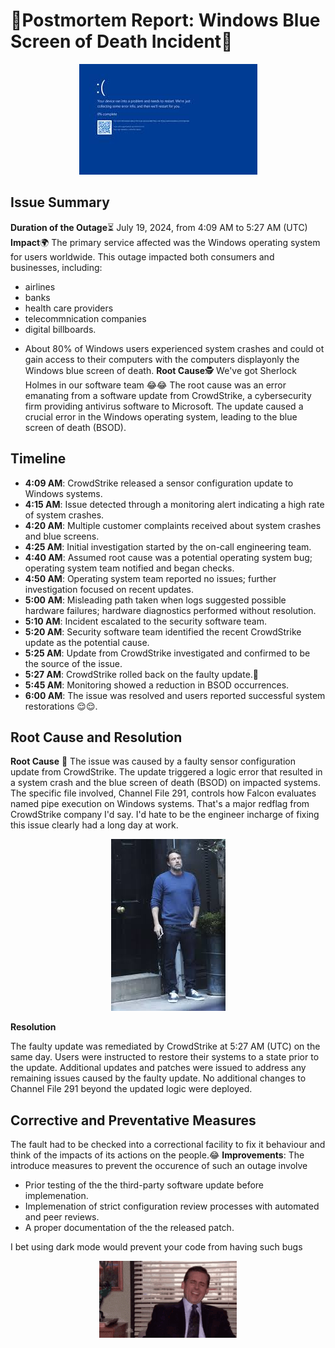 # 🚨Postmortem Report: Windows Blue Screen of Death Incident🚨
<div align="center">
  <img src="images/BSOD.jpeg" alt="BSOD" />
</div>

## Issue Summary
**Duration of the Outage**⏳
July 19, 2024, from 4:09 AM to 5:27 AM (UTC)
**Impact**🌍 
 The primary service affected was the Windows operating system for users worldwide. This outage impacted both consumers and businesses, including:
- airlines 
- banks 
- health care providers 
- telecommnication companies
- digital billboards. 
* About 80% of Windows users experienced system crashes and could ot gain access to their computers with the computers displayonly the Windows blue screen of death.
**Root Cause**🕵️ 
We've got Sherlock Holmes in our software team 😂😂
The root cause was an error emanating from a software update from CrowdStrike, a cybersecurity firm providing antivirus software to Microsoft. The update caused a crucial error in the Windows operating system, leading to the blue screen of death (BSOD).

## Timeline 
- **4:09 AM**: CrowdStrike released a sensor configuration update to Windows systems.
- **4:15 AM**: Issue detected through a monitoring alert indicating a high rate of system crashes.
- **4:20 AM**: Multiple customer complaints received about system crashes and blue screens.
- **4:25 AM**: Initial investigation started by the on-call engineering team.
- **4:40 AM**: Assumed root cause was a potential operating system bug; operating system team notified and began checks.
- **4:50 AM**: Operating system team reported no issues; further investigation focused on recent updates.
- **5:00 AM**: Misleading path taken when logs suggested possible hardware failures; hardware diagnostics performed without resolution.
- **5:10 AM**: Incident escalated to the security software team.
- **5:20 AM**: Security software team identified the recent CrowdStrike update as the potential cause.
- **5:25 AM**: Update from CrowdStrike investigated and confirmed to be the source of the issue.
- **5:27 AM**: CrowdStrike rolled back on the faulty update.🎉
- **5:45 AM**: Monitoring showed a reduction in BSOD occurrences.
- **6:00 AM**: The issue was resolved and users reported successful system restorations 😌😌.

## Root Cause and Resolution
**Root Cause**
🚩 The issue was caused by a faulty sensor configuration update from CrowdStrike. The update triggered a logic error that resulted in a system crash and the blue screen of death (BSOD) on impacted systems. The specific file involved, Channel File 291, controls how Falcon evaluates named pipe execution on Windows systems. That's a major redflag from CrowdStrike company I'd say. I'd hate to be the engineer incharge of fixing this issue clearly had a long day at work.
<div align="center">
  <img src="images/download.jpeg" alt="A stressed Ben Affleck" />
</div>

**Resolution**

The faulty update was remediated by CrowdStrike at 5:27 AM (UTC) on the same day. Users were instructed to restore their systems to a state prior to the update. Additional updates and patches were issued to address any remaining issues caused by the faulty update. No additional changes to Channel File 291 beyond the updated logic were deployed.

## Corrective and Preventative Measures
The fault had to be checked into a correctional facility to fix it behaviour and think of the impacts of its actions on the people.😂
**Improvements**:
The introduce measures to prevent the occurence of such an outage involve
- Prior testing of the the third-party software update before implemenation.
- Implemenation of strict configuration review processes with automated and peer reviews.
- A proper documentation of the the released patch.

I bet using dark mode would prevent your code from having such bugs
<div align="center">
  <img src="images/steve-carrell-the-office.gif" alt="The Office" />
</div>

